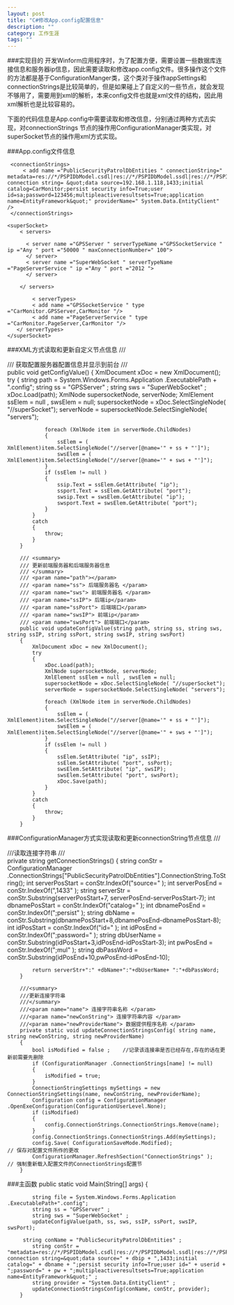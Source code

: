```yaml
---
layout: post
title: "C#修改App.config配置信息"
description: ""
category: 工作生涯
tags: ""
---
```


###实现目的
开发Winform应用程序时，为了配置方便，需要设置一些数据库连接信息和服务器ip信息，因此需要读取和修改app.config文件。很多操作这个文件的方法都是基于ConfigurationManger类，这个类对于操作appSettings和connectionStrings是比较简单的，但是如果碰上了自定义的一些节点，就会发现不够用了，需要用到xml的解析，本来config文件也就是xml文件的结构，因此用xml解析也是比较容易的。


下面的代码信息是App.config中需要读取和修改信息，分别通过两种方式去实现，对connectionStrings 节点的操作用ConfigurationManager类实现，对superSocket节点的操作用xml方式实现。  

###App.config文件信息  

     <connectionStrings>
         < add name ="PublicSecurityPatrolDbEntities " connectionString=" metadata=res://*/PSPIDbModel.csdl|res://*/PSPIDbModel.ssdl|res://*/PSPIDbModel.msl;provider=System.Data.SqlClient;provider connection string= &quot;data source=192.168.1.118,1433;initial catalog=CarMonitor;persist security info=True;user id=sa;password=123456;multipleactiveresultsets=True;application name=EntityFramework&quot;" providerName=" System.Data.EntityClient" />
     </connectionStrings>

    <superSocket>
        < servers>
     
          < server name ="GPSServer " serverTypeName ="GPSSocketService " ip ="Any " port ="50000 " maxConnectionNumber=" 100">
          </ server>
          < server name ="SuperWebSocket " serverTypeName ="PageServerService " ip ="Any " port ="2012 ">
          </ server>
    
        </ servers>

            < serverTypes>
            < add name ="GPSSocketService " type ="CarMonitor.GPSServer,CarMonitor "/>
            < add name ="PageServerService " type ="CarMonitor.PageServer,CarMonitor "/>
       </ serverTypes>
    </superSocket>   


###XML方式读取和更新自定义节点信息
     /// <summary>
        /// 获取配置服务器配置信息并显示到前台
        /// </summary>
        public void getConfigValue()
        {
            XmlDocument xDoc = new XmlDocument();
            try
            {
                string path = System.Windows.Forms.Application .ExecutablePath + ".config";
                string ss = "GPSServer" ;
                string sws = "SuperWebSocket" ;
                xDoc.Load(path);
                XmlNode supersocketNode, serverNode;
                XmlElement ssElem = null , swsElem = null;
                supersocketNode = xDoc.SelectSingleNode( "//superSocket");
                serverNode = supersocketNode.SelectSingleNode( "servers");

                foreach (XmlNode item in serverNode.ChildNodes)
                {
                    ssElem = ( XmlElement)item.SelectSingleNode("//server[@name='" + ss + "']");
                    swsElem = ( XmlElement)item.SelectSingleNode("//server[@name='" + sws + "']");
                }
                if (ssElem != null )
                {
                    ssip.Text = ssElem.GetAttribute( "ip");
                    ssport.Text = ssElem.GetAttribute( "port");
                    swsip.Text = swsElem.GetAttribute( "ip");
                    swsport.Text = swsElem.GetAttribute( "port");
                }
            }
            catch
            {
                throw;
            }
        }

        /// <summary>
        /// 更新前端服务器和后端服务器信息
        /// </summary>
        /// <param name="path"></param>
        /// <param name="ss"> 后端服务器名 </param>
        /// <param name="sws"> 前端服务器名 </param>
        /// <param name="ssIP"> 后端ip</param>
        /// <param name="ssPort"> 后端端口</param>
        /// <param name="swsIP"> 前端ip</param>
        /// <param name="swsPort"> 前端端口</param>
        public void updateConfigValue(string path, string ss, string sws, string ssIP, string ssPort, string swsIP, string swsPort)
        {
            XmlDocument xDoc = new XmlDocument();
            try
            {
                xDoc.Load(path);
                XmlNode supersocketNode, serverNode;
                XmlElement ssElem = null , swsElem = null;
                supersocketNode = xDoc.SelectSingleNode( "//superSocket");
                serverNode = supersocketNode.SelectSingleNode( "servers");

                foreach (XmlNode item in serverNode.ChildNodes)
                {
                    ssElem = ( XmlElement)item.SelectSingleNode("//server[@name='" + ss + "']");
                    swsElem = ( XmlElement)item.SelectSingleNode("//server[@name='" + sws + "']");
                }
                if (ssElem != null )
                {
                    ssElem.SetAttribute( "ip", ssIP);
                    ssElem.SetAttribute( "port", ssPort);
                    swsElem.SetAttribute( "ip", swsIP);
                    swsElem.SetAttribute( "port", swsPort);
                    xDoc.Save(path);
                }
            }
            catch
            {
                throw;
            }
        }

###ConfigurationManager方式实现读取和更新connectionString节点信息
        ///<summary>
        ///读取连接字符串 
        ///</summary>
        private string getConnectionStrings()
        {
            string conStr = ConfigurationManager .ConnectionStrings["PublicSecurityPatrolDbEntities"].ConnectionString.ToString();
            int serverPosStart = conStr.IndexOf("source=" );
            int serverPosEnd = conStr.IndexOf(",1433" );
            string serverStr = conStr.Substring(serverPosStart+7, serverPosEnd-serverPosStart-7);
            int dbnamePosStart = conStr.IndexOf("catalog=" );
            int dbnamePosEnd = conStr.IndexOf(";persist" );
            string dbName = conStr.Substring(dbnamePosStart+8,dbnamePosEnd-dbnamePosStart-8);
            int idPosStart = conStr.IndexOf("id=" );
            int idPosEnd = conStr.IndexOf(";password=" );
            string dbUserName = conStr.Substring(idPosStart+3,idPosEnd-idPosStart-3);
            int pwPosEnd = conStr.IndexOf(";mul" );
            string dbPassWord = conStr.Substring(idPosEnd+10,pwPosEnd-idPosEnd-10);
           
            return serverStr+":" +dbName+":"+dbUserName+ ":"+dbPassWord;
        }

        ///<summary>
        ///更新连接字符串 
        ///</summary>
        ///<param name="name"> 连接字符串名称 </param>
        ///<param name="newConString"> 连接字符串内容 </param>
        ///<param name="newProviderName"> 数据提供程序名称 </param>
        private static void updateConnectionStringsConfig( string name, string newConString, string newProviderName)
        {
            bool isModified = false ;    //记录该连接串是否已经存在,存在的话在更新前需要先删除 
            if (ConfigurationManager .ConnectionStrings[name] != null)
            {
                isModified = true;
            }
            ConnectionStringSettings mySettings = new ConnectionStringSettings(name, newConString, newProviderName);
            Configuration config = ConfigurationManager .OpenExeConfiguration(ConfigurationUserLevel.None);
            if (isModified)
            {
                config.ConnectionStrings.ConnectionStrings.Remove(name);
            }
            config.ConnectionStrings.ConnectionStrings.Add(mySettings);
            config.Save( ConfigurationSaveMode.Modified);                // 保存对配置文件所作的更改 
            ConfigurationManager.RefreshSection("ConnectionStrings" );   // 强制重新载入配置文件的ConnectionStrings配置节
        }

###主函数
    public static void Main(String[] args)
        {

            string file = System.Windows.Forms.Application .ExecutablePath+".config";
            string ss = "GPSServer" ;
            string sws = "SuperWebSocket" ;
            updateConfigValue(path, ss, sws, ssIP, ssPort, swsIP, swsPort);

         string conName = "PublicSecurityPatrolDbEntities" ;
            string conStr = "metadata=res://*/PSPIDbModel.csdl|res://*/PSPIDbModel.ssdl|res://*/PSPIDbModel.msl;provider=System.Data.SqlClient;provider connection string=&quot;data source=" + dbip + ",1433;initial catalog=" + dbname + ";persist security info=True;user id=" + userid + ";password=" + pw + ";multipleactiveresultsets=True;application name=EntityFramework&quot;" ;
            string provider = "System.Data.EntityClient" ;
            updateConnectionStringsConfig(conName, conStr, provider);
        }
